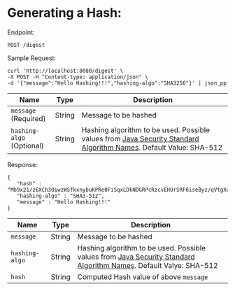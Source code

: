 # Generating a Hash:

Endpoint:

```plaintext
POST /digest
```


Sample Request:

```plaintext
curl 'http://localhost:8080/digest' \
-X POST -H "Content-type: application/json" \
-d '{"message":"Hello Hashing!!!","hashing-algo":"SHA3256"}' | json_pp
```

|Name|Type|Description|
|---|---|---|
|`message`<BR>(Required)|String|Message to be hashed|
|`hashing-algo`<BR>(Optional)|String|Hashing algorithm to be used. Possible values from [Java Security Standard Algorithm Names](https://docs.oracle.com/en/java/javase/18/docs/specs/security/standard-names.html#messagedigest-algorithms). Default Value: SHA-512|


Response:

```plaintext
{
   "hash" : "Mb9x21/z6XCh3OiwzWSfkxnybuKPRe0FiSqxLDkNDGRPcRzcvEHUrSRF6iseByz/qVtgXc3qYe4U1gWZkM2B7A==",
   "hashing-algo" : "SHA3-512",
   "message" : "Hello Hashing!!!"
}
```

|Name|Type|Description|
|---|---|---|
|`message`|String|Message to be hashed|
|`hashing-algo`|String|Hashing algorithm to be used. Possible values from [Java Security Standard Algorithm Names](https://docs.oracle.com/en/java/javase/18/docs/specs/security/standard-names.html#messagedigest-algorithms). Default Valye: SHA-512|
|`hash`|String|Computed Hash value of above `message`|
